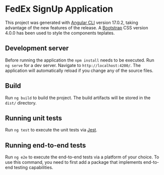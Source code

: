 # FedEx SignUp Application

This project was generated with [Angular CLI](https://github.com/angular/angular-cli) version 17.0.2, 
taking advantage of the new features of the release.
A [Bootstrap](https://getbootstrap.com/) CSS version 4.0.0 has been used to style the components teplates.

## Development server

Before running the application the `npm install` needs to be executed.
Run `ng serve` for a dev server. Navigate to `http://localhost:4200/`. The application will automatically reload if you change any of the source files.

## Build

Run `ng build` to build the project. The build artifacts will be stored in the `dist/` directory.

## Running unit tests

Run `ng test` to execute the unit tests via [Jest](https://jestjs.io/).

## Running end-to-end tests

Run `ng e2e` to execute the end-to-end tests via a platform of your choice. To use this command, you need to first add a package that implements end-to-end testing capabilities.
